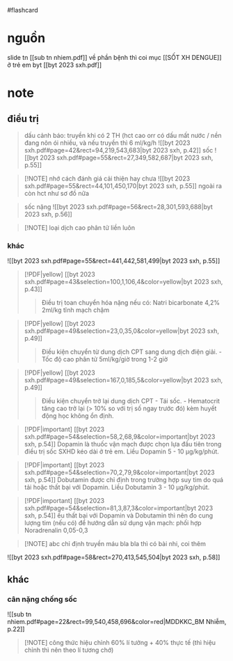 #flashcard 
# nguồn
slide tn [[sub tn nhiem.pdf]]
về phần bệnh thì coi mục [[SỐT XH DENGUE]] ở trẻ em
byt [[byt 2023 sxh.pdf]]

# note
## điều trị
> dấu cảnh báo: truyền khi có 2 TH (hct cao orr có dấu mất nước / nền đang nôn ói nhiều, và nếu truyền thì 6 ml/kg/h
![[byt 2023 sxh.pdf#page=42&rect=94,219,543,683|byt 2023 sxh, p.42]]
> sốc
![[byt 2023 sxh.pdf#page=55&rect=27,349,582,687|byt 2023 sxh, p.55]]

> [!NOTE] nhớ cách đánh giá cải thiện hay chưa
> ![[byt 2023 sxh.pdf#page=55&rect=44,101,450,170|byt 2023 sxh, p.55]]
> ngoài ra còn hct như sơ đồ nữa


> sốc nặng
![[byt 2023 sxh.pdf#page=56&rect=28,301,593,688|byt 2023 sxh, p.56]]

> [!NOTE] loại dịch
> cao phân tử liền luôn
### khác
![[byt 2023 sxh.pdf#page=55&rect=441,442,581,499|byt 2023 sxh, p.55]]
> [!PDF|yellow] [[byt 2023 sxh.pdf#page=43&selection=100,1,106,4&color=yellow|byt 2023 sxh, p.43]]
> >  Điều trị toan chuyển hóa nặng nếu có: Natri bicarbonate 4,2% 2ml/kg tĩnh mạch chậm


> [!PDF|yellow] [[byt 2023 sxh.pdf#page=49&selection=23,0,35,0&color=yellow|byt 2023 sxh, p.49]]
> >  Điều kiện chuyển từ dung dịch CPT sang dung dịch điện giải. - Tốc độ cao phân tử 5ml/kg/giờ trong 1-2 giờ

> [!PDF|yellow] [[byt 2023 sxh.pdf#page=49&selection=167,0,185,5&color=yellow|byt 2023 sxh, p.49]]
> > Điều kiện chuyển trở lại dung dịch CPT - Tái sốc. - Hematocrit tăng cao trở lại (> 10% so với trị số ngay trước đó) kèm huyết động học không ổn định.

> [!PDF|important] [[byt 2023 sxh.pdf#page=54&selection=58,2,68,9&color=important|byt 2023 sxh, p.54]]
> Dopamin là thuốc vận mạch được chọn lựa đầu tiên trong điều trị sốc SXHD kéo dài ở trẻ em. Liều Dopamin 5 - 10 μg/kg/phút.

> [!PDF|important] [[byt 2023 sxh.pdf#page=54&selection=70,2,79,9&color=important|byt 2023 sxh, p.54]]
> Dobutamin được chỉ định trong trường hợp suy tim do quá tải hoặc thất bại với Dopamin. Liều Dobutamin 3 - 10 μg/kg/phút.

> [!PDF|important] [[byt 2023 sxh.pdf#page=54&selection=81,3,87,3&color=important|byt 2023 sxh, p.54]]
> ếu thất bại với Dopamin và Dobutamin thì nên đo cung lượng tim (nếu có) để hướng dẫn sử dụng vận mạch: phối hợp Noradrenalin 0,05-0,3

> [!NOTE] abc
> chỉ định truyền máu bla bla thì có bài nhi, coi thêm

![[byt 2023 sxh.pdf#page=58&rect=270,413,545,504|byt 2023 sxh, p.58]]
## khác
### cân nặng chống sốc
![[sub tn nhiem.pdf#page=22&rect=99,540,458,696&color=red|MDDKKC_BM Nhiễm, p.22]]
> [!NOTE] công thức hiệu chỉnh
> 60% lí tưởng + 40% thực tế (thì hiệu chỉnh thì nên theo lí tương chớ)

